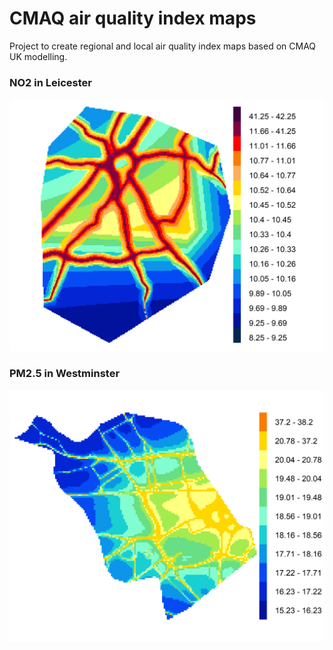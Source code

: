 # CMAQ air quality index maps

Project to create regional and local air quality index maps based on CMAQ UK modelling.

### NO2 in Leicester
![](/png_outputs/no2_leicester_concs.png)

### PM2.5 in Westminster
![](/png_outputs/pm25_westminster_concs.png)
